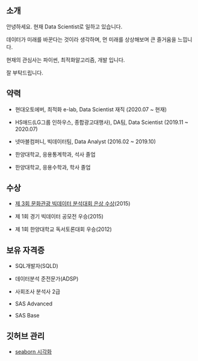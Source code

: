 
## 소개

안녕하세요. 현재 Data Scientist로 일하고 있습니다.

데이터가 미래를 바꾼다는 것이라 생각하며, 먼 미래를 상상해보며 큰 즐거움을 느낍니다.

현재의 관심사는 파이썬, 최적화알고리즘, 개발 입니다.

잘 부탁드립니다.


## 약력

- 현대오토에버, 최적화 e-lab, Data Scientist 재직 (2020.07 ~ 현재)

- HS애드(LG그룹 인하우스, 종합광고대행사), DA팀, Data Scientist (2019.11 ~ 2020.07)

- 넷마블컴퍼니, 빅데이터팀, Data Analyst (2016.02 ~ 2019.10)

- 한양대학교, 응용통계학과, 석사 졸업

- 한양대학교, 응용수학과, 학사 졸업


## 수상

- [제 3회 문화관광 빅데이터 분석대회 은상 수상](http://www.tourbigdata.kr/award.asp)(2015)

- 제 1회 경기 빅데이터 공모전 우승(2015)

- 제 1회 한양대학교 독서토론대회 우승(2012)


## 보유 자격증

- SQL개발자(SQLD)

- 데이터분석 준전문가(ADSP)

- 사회조사 분석사 2급

- SAS Advanced

- SAS Base


## 깃허브 관리
- [seaborn 시각화](https://github.com/statssy/seaborn_tutorial)

